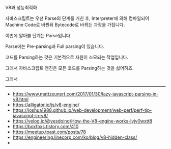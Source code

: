 V8과 성능최적화



자바스크립트는 우선 Parse의 단계를 거친 후, Interpreter에 의해 컴파일되어 Machine Code로 바뀐뒤 Bytecode로 바뀌는 과정을 가집니다.

이번에 알아볼 단계는 Parse입니다.

Parse에는 Pre-parsing과 Full parsing이 있습니다.

코드를 Parsing하는 것은 기본적으로 자원이 소모되는 작업입니다.

그래서 자바스크립트 엔진은 모든 코드를 Parsing하는 것을 싫어하죠.

그래서 



---

- https://www.mattzeunert.com/2017/01/30/lazy-javascript-parsing-in-v8.html
- https://alligator.io/js/v8-engine/
- https://joshua1988.github.io/web-development/web-perf/perf-tip-javascript-in-v8/
- https://velog.io/@yesdoing/How-the-V8-engine-works-lvjv0wxtt8
- https://boxfoxs.tistory.com/410
- https://meetup.toast.com/posts/78
- https://engineering.linecorp.com/ko/blog/v8-hidden-class/
- 